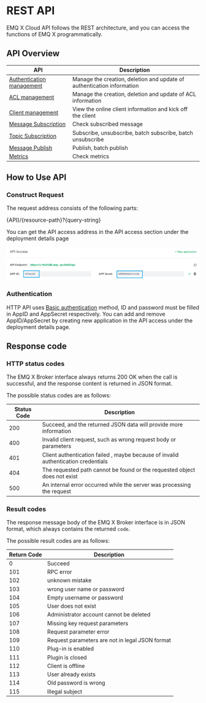 # REST API

EMQ X Cloud API follows the REST architecture, and you can access the functions of EMQ X programmatically.

## API Overview
| API         | Description                                     |
| ----------- | ----------------------------------------------- |
| [Authentication management](./auth.md)          | Manage the creation, deletion and update of authentication information                                         |
| [ACL management](./acl.md)         | Manage the creation, deletion and update of ACL information                                      |
| [Client management](./client.md)         | View the online client information and kick off the client                                 |
| [Message Subscription](./sub.md)        | Check subscribed message                     |
| [Topic Subscription](./topic.md)        | Subscribe, unsubscribe, batch subscribe, batch unsubscribe                      |
| [Message Publish](./topic.md)        | Publish, batch publish                      |
| [Metrics](./metrics.md)        | Check metrics                     |

## How to Use API
### Construct Request
The request address consists of the following parts:

{API}/{resource-path}?{query-string}

You can get the API access address in the API access section under the deployment details page

![api](./_assets/api.png)

### Authentication

HTTP API uses [Basic authentication](https://en.wikipedia.org/wiki/Basic_access_authentication) method, ID and password must be filled in AppID and AppSecret respectively. You can add and remove AppID/AppSecret by creating new application in the API access under the deployment details page.

## Response code
### HTTP status codes

The EMQ X Broker interface always returns 200 OK when the call is successful, and the response content is returned in JSON format.

The possible status codes are as follows:

| Status Code | Description                                                  |
| ----------- | ------------------------------------------------------------ |
| 200         | Succeed, and the returned JSON data will provide more information |
| 400         | Invalid client request, such as wrong request body or parameters |
| 401         | Client authentication failed , maybe because of invalid authentication credentials |
| 404         | The requested path cannot be found or the requested object does not exist |
| 500         | An internal error occurred while the server was processing the request |

### Result codes

The response message body of the EMQ X Broker interface is in JSON format, which always contains the returned `code`.

The possible result codes are as follows:

| Return Code | Description                                     |
| ----------- | ----------------------------------------------- |
| 0           | Succeed                                         |
| 101         | RPC error                                       |
| 102         | unknown mistake                                 |
| 103         | wrong user name or password                     |
| 104         | Empty username or password                      |
| 105         | User does not exist                             |
| 106         | Administrator account cannot be deleted         |
| 107         | Missing key request parameters                  |
| 108         | Request parameter error                         |
| 109         | Request parameters are not in legal JSON format |
| 110         | Plug-in is enabled                              |
| 111         | Plugin is closed                                |
| 112         | Client is offline                               |
| 113         | User already exists                             |
| 114         | Old password is wrong                           |
| 115         | Illegal subject                                 |


